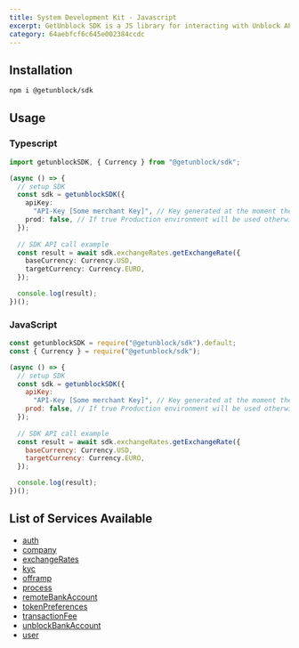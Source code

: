 ```yaml
---
title: System Development Kit - Javascript
excerpt: GetUnblock SDK is a JS library for interacting with Unblock APIs
category: 64aebfcf6c645e002384ccdc
---
```


## Installation

```bash
npm i @getunblock/sdk
```

## Usage

### Typescript

```typescript
import getunblockSDK, { Currency } from "@getunblock/sdk";

(async () => {
  // setup SDK
  const sdk = getunblockSDK({
    apiKey:
      "API-Key [Some merchant Key]", // Key generated at the moment the merchant was created in getunblock system
    prod: false, // If true Production environment will be used otherwise Sandbox will be used instead
  });
  
  // SDK API call example
  const result = await sdk.exchangeRates.getExchangeRate({
    baseCurrency: Currency.USD,
    targetCurrency: Currency.EURO,
  });

  console.log(result);
})();

```

### JavaScript

```javascript
const getunblockSDK = require("@getunblock/sdk").default;
const { Currency } = require("@getunblock/sdk");

(async () => {
  // setup SDK
  const sdk = getunblockSDK({
    apiKey:
      "API-Key [Some merchant Key]", // Key generated at the moment the merchant was created in getunblock system
    prod: false, // If true Production environment will be used otherwise Sandbox will be used instead
  });
  
  // SDK API call example
  const result = await sdk.exchangeRates.getExchangeRate({
    baseCurrency: Currency.USD,
    targetCurrency: Currency.EURO,
  });

  console.log(result);
})();
```

## List of Services Available

* [auth](docs/AUTH.md)
* [company](docs/COMPANY.md)
* [exchangeRates](docs/EXCHANGE_RATES.md)
* [kyc](docs/KYC.md)
* [offramp](docs/OFFRAMP.md)
* [process](docs/PROCESS.md)
* [remoteBankAccount](docs/REMOTE_BANK_ACCOUNT.md)
* [tokenPreferences](docs/TOKEN_PREFERENCES.md)
* [transactionFee](docs/TRANSACTION_FEE.md)
* [unblockBankAccount](docs/UNBLOCK_BANK_ACCOUNT.md)
* [user](docs/USER.md)
